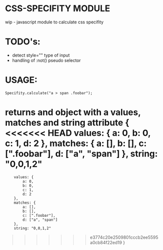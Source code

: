 CSS-SPECIFITY MODULE
====================

wip - javascript module to calculate css specifity


TODO's:
=======
- detect style="" type of input
- handling of :not() pseudo selector


USAGE:
======
    Specifity.calculate("a > span .foobar");

returns and object with a values, matches and string attribute
    {
<<<<<<< HEAD
        values: {
            a: 0,
            b: 0,
            c: 1,
            d: 2
        },
        matches: {
            a: [],
            b: [],
            c: [".foobar"],
            d: ["a", "span"]
        },
        string: "0,0,1,2"
=======
    	values: {
    		a: 0,
    		b: 0,
    		c: 1,
    		d: 2
    	},
    	matches: {
    		a: [],
    		b: [],
    		c: [".foobar"],
    		d: ["a", "span"]
    	},
    	string: "0,0,1,2"
>>>>>>> e3774c20e2509801cccb2ee5595a0cb84f22ed19
    }